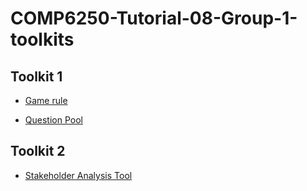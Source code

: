 # COMP6250-Tutorial-08-Group-1-toolkits

## Toolkit 1

- [Game rule](Game%20rule.md)

- [Question Pool](Question%20Pool.md)

## Toolkit 2

- [Stakeholder Analysis Tool](toolkit-1-stakerholder.pdf)

